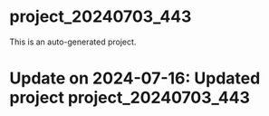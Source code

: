 # project_20240703_443

This is an auto-generated project.

# Update on 2024-07-16: Updated project project_20240703_443
